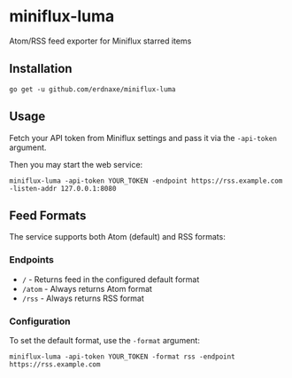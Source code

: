 # miniflux-luma

Atom/RSS feed exporter for Miniflux starred items

## Installation

```
go get -u github.com/erdnaxe/miniflux-luma
```

## Usage

Fetch your API token from Miniflux settings and pass it via the `-api-token` argument.

Then you may start the web service:

```
miniflux-luma -api-token YOUR_TOKEN -endpoint https://rss.example.com -listen-addr 127.0.0.1:8080
```

## Feed Formats

The service supports both Atom (default) and RSS formats:

### Endpoints
- `/` - Returns feed in the configured default format
- `/atom` - Always returns Atom format
- `/rss` - Always returns RSS format

### Configuration

To set the default format, use the `-format` argument:

```
miniflux-luma -api-token YOUR_TOKEN -format rss -endpoint https://rss.example.com
```

